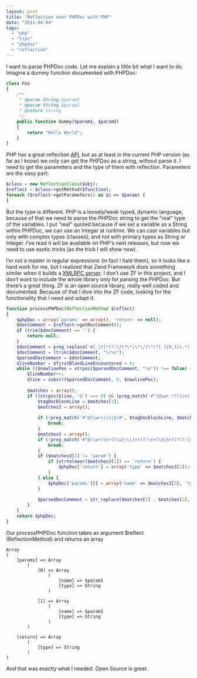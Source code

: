 ```yaml
---
layout: post
title: "Reflection over PHPDoc with PHP"
date: "2011-04-04"
tags: 
  - "php"
  - "tips"
  - "phpdoc"
  - "reflection"
---
```


I want to parse PHPDoc code. Let me explain a little bit what I want to do. Imagine a dummy function documented with PHPDoc:

```php
class Foo
{
    /**
     * @param String $param1
     * @param String $param2
     * @return String
     */
    public function dummy($param1, $param2)
    {
        return "Hello World";
    }
}
```

PHP has a great reflection [API](http://php.net/manual/en/class.reflection.php), but as at least in the current PHP version (as far as I know) we only can get the PHPDoc as a string, without parse it. I need to get the parameters and the type of them with reflection. Parameters are the easy part:

```php
$class = new ReflectionClass($obj);
$reflect = $class->getMethod($function);
foreach ($reflect->getParameters() as $i => $param) {
}
```

But the type is different. PHP is a loosely/weak typed, dynamic language, because of that we need to parse the PHPDoc string to get the “real” type of the variables. I put “real” quoted because if we set a variable as a String within PHPDoc, we can use an Integer at runtime. We can cast variables but only with complex types (classes), and not with primary types as String or Integer. I’ve read it will be available on PHP's next releases, but now we need to use exotic tricks (as the trick I will show now).

I’m not a master in regular expressions (in fact I hate them), so it looks like a hard work for me, but I realized that Zend Framework does something similar when it builds a [XMLRPC server](http://framework.zend.com/manual/en/zend.xmlrpc.server.html). I don’t use ZF in this project, and I don’t want to include the whole library only for parsing the PHPDoc. But there’s a great thing. ZF is an open source library, really well coded and documented. Because of that I dive into the ZF code, looking for the functionality that I need and adapt it.

```php
function processPHPDoc(ReflectionMethod $reflect)
{
    $phpDoc = array('params' => array(), 'return' => null);
    $docComment = $reflect->getDocComment();
    if (trim($docComment) == '') {
        return null;
    }
    $docComment = preg_replace('#[ \t]*(?:\/\*\*|\*\/|\*)?[ ]{0,1}(.*)?#', '$1', $docComment);
    $docComment = ltrim($docComment, "\r\n");
    $parsedDocComment = $docComment;
    $lineNumber = $firstBlandLineEncountered = 0;
    while (($newlinePos = strpos($parsedDocComment, "\n")) !== false) {
        $lineNumber++;
        $line = substr($parsedDocComment, 0, $newlinePos);
 
        $matches = array();
        if ((strpos($line, '@') === 0) && (preg_match('#^(@\w+.*?)(\n)(?:@|\r?\n|$)#s', $parsedDocComment, $matches))) {
            $tagDocblockLine = $matches[1];
            $matches2 = array();
 
            if (!preg_match('#^@(\w+)(\s|$)#', $tagDocblockLine, $matches2)) {
                break;
            }
            $matches3 = array();
            if (!preg_match('#^@(\w+)\s+([\w|\\\]+)(?:\s+(\$\S+))?(?:\s+(.*))?#s', $tagDocblockLine, $matches3)) {
                break;
            }
            if ($matches3[1] != 'param') {
                if (strtolower($matches3[1]) == 'return') {
                    $phpDoc['return'] = array('type' => $matches3[2]);
                }
            } else {
                $phpDoc['params'][] = array('name' => $matches3[3], 'type' => $matches3[2]);
            }
 
            $parsedDocComment = str_replace($matches[1] . $matches[2], '', $parsedDocComment);
        }
    }
    return $phpDoc;
}
```

Our processPHPDoc function takes as argument $reflect (ReflectionMethod) and returns an array

```
Array
(
    [params] => Array
        (
            [0] => Array
                (
                    [name] => $param1
                    [type] => String
                )
 
            [1] => Array
                (
                    [name] => $param2
                    [type] => String
                )
        )
 
    [return] => Array
        (
            [type] => String
        )
)
```

And that was exactly what I needed. Open Source is great.
